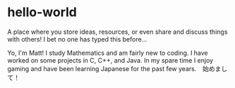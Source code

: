 # hello-world
A place where you store ideas, resources, or even share and discuss things with others! I bet no one has typed this before...

Yo, I'm Matt! I study Mathematics and am fairly new to coding. I have worked on some projects in C, C++, and Java. In my spare time I enjoy gaming and have been learning Japanese for the past few years.　始めまして！
